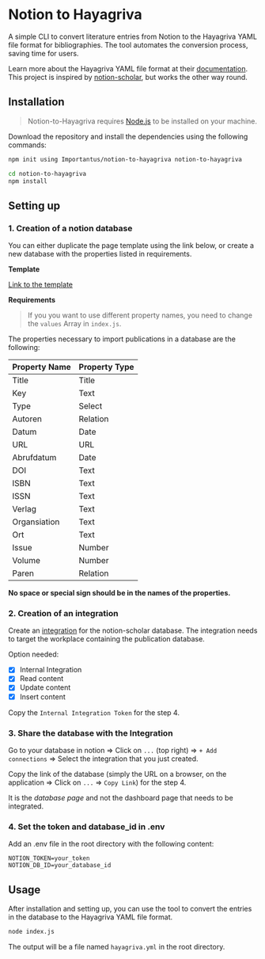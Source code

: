 # Notion to Hayagriva

A simple CLI to convert literature entries from Notion to the Hayagriva YAML file format for bibliographies. The tool automates the conversion process, saving time for users.  
 
Learn more about the Hayagriva YAML file format at their [documentation](https://github.com/typst/hayagriva/blob/main/docs/file-format.md).  
This project is inspired by [notion-scholar](https://github.com/thomashirtz/notion-scholar), but works the other way round. 

## Installation

> Notion-to-Hayagriva requires [Node.js](https://nodejs.org/en/) to be installed on your machine.

Download the repository and install the dependencies using the following commands:

```bash	
npm init using Importantus/notion-to-hayagriva notion-to-hayagriva
```

```bash
cd notion-to-hayagriva
npm install
```

## Setting up

### 1. Creation of a notion database
You can either duplicate the page template using the link below, or create a new database with the properties listed in requirements.

**Template**

[Link to the template](https://importantus.notion.site/Bibliografie-2175c98af72a4bd4837f35194d96bfa6)

**Requirements**
> If you you want to use different property names, you need to change the `values` Array in `index.js`.

The properties necessary to import publications in a database are the following:

| Property Name | Property Type |
| ------------- | ------------- |
| Title         | Title         |
| Key           | Text          |
| Type          | Select        |
| Autoren       | Relation      |
| Datum         | Date          |
| URL           | URL           |
| Abrufdatum    | Date          |
| DOI           | Text          |
| ISBN          | Text          |
| ISSN          | Text          |
| Verlag        | Text          |
| Organsiation  | Text          |
| Ort           | Text          |
| Issue         | Number        |
| Volume        | Number        |
| Paren         | Relation      |

**No space or special sign should be in the names of the properties.**

### 2. Creation of an integration

Create an [integration](https://www.notion.so/my-integrations) for the notion-scholar database. The integration needs to target the workplace containing the publication database.

Option needed:
- [x] Internal Integration
- [x] Read content
- [x] Update content
- [x] Insert content

Copy the `Internal Integration Token` for the step 4.

### 3. Share the database with the Integration

Go to your database in notion => Click on `...` (top right) => `+ Add connections` => Select the integration that you just created.

Copy the link of the database (simply the URL on a browser, on the application => Click on `...` => `Copy Link`) for the step 4.

It is the *database page* and not the dashboard page that needs to be integrated. 

### 4. Set the token and database_id in .env
Add an .env file in the root directory with the following content:

```
NOTION_TOKEN=your_token
NOTION_DB_ID=your_database_id
```

## Usage
After installation and setting up, you can use the tool to convert the entries in the database to the Hayagriva YAML file format.

```bash
node index.js
```

The output will be a file named `hayagriva.yml` in the root directory.